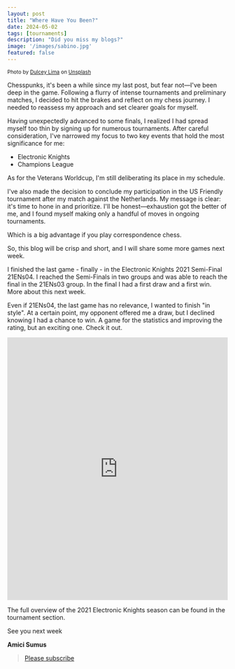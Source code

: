 ```yaml
---
layout: post
title: "Where Have You Been?"
date: 2024-05-02
tags: [tournaments]
description: "Did you miss my blogs?"
image: '/images/sabino.jpg'
featured: false
---
```


<small>Photo by [Dulcey Lima](https://unsplash.com/@dulceylima?utm_content=creditCopyText&utm_medium=referral&utm_source=unsplash) on [Unsplash](https://unsplash.com/photos/green-cactus-plants-under-blue-sky-hr1smkEtjzI?utm_content=creditCopyText&utm_medium=referral&utm_source=unsplash)</small>

Chesspunks, it's been a while since my last post, but fear not—I've been deep in the game. Following a flurry of intense tournaments and preliminary matches, I decided to hit the brakes and reflect on my chess journey. I needed to reassess my approach and set clearer goals for myself.

Having unexpectedly advanced to some finals, I realized I had spread myself too thin by signing up for numerous tournaments. After careful consideration, I've narrowed my focus to two key events that hold the most significance for me:

- Electronic Knights
- Champions League

As for the Veterans Worldcup, I'm still deliberating its place in my schedule.

I've also made the decision to conclude my participation in the US Friendly tournament after my match against the Netherlands. My message is clear: it's time to hone in and prioritize. I'll be honest—exhaustion got the better of me, and I found myself making only a handful of moves in ongoing tournaments.

Which is a big advantage if you play correspondence chess.

So, this blog will be crisp and short, and I will share some more games next week.

I finished the last game - finally - in the Electronic Knights 2021 Semi-Final 21ENs04. I reached the Semi-Finals in two groups and was able to reach the final in the 21ENs03 group. In the final I had a first draw and a first win. More about this next week.

Even if 21ENs04, the last game has no relevance, I wanted to finish "in style". At a certain point, my opponent offered me a draw, but I declined knowing I had a chance to win. A game for the statistics and improving the rating, but an exciting one. Check it out.

<div style="display: flex; justify-content: center;">
  <iframe style='border: 0;' width='900px' height='600px' src='https://share.chessbase.com/SharedGames/game/?p=gKFTO4UQOjmhe96lsm3xErfFjbupSdOtQ177ukoVGHCwqP3/RSt9xvVt5lui01dnHM0PWE42e2F5EHWyMKSelQ=='></iframe>
</div>


The full overview of the 2021 Electronic Knights season can be found in the tournament section.

See you next week

**Amici Sumus**


> [Please subscribe](https://follow.it/senior-chess-improver?leanpub) 


